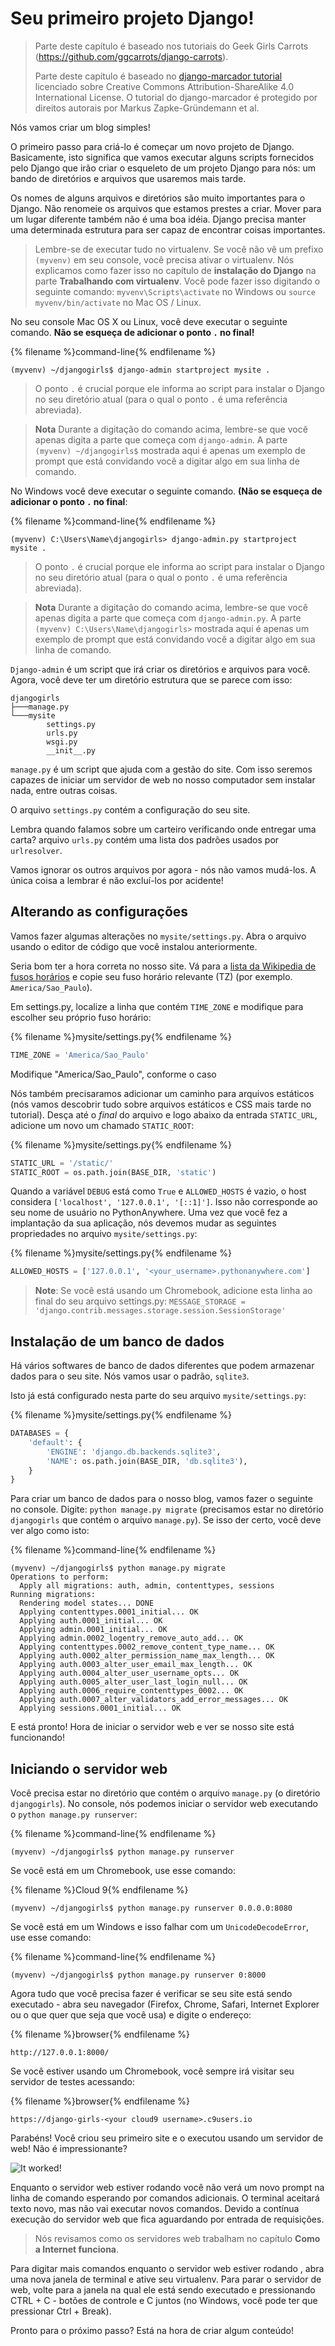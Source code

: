 # Seu primeiro projeto Django!

> Parte deste capítulo é baseado nos tutoriais do Geek Girls Carrots (https://github.com/ggcarrots/django-carrots).
> 
> Parte deste capítulo é baseado no [django-marcador tutorial](http://django-marcador.keimlink.de/) licenciado sobre Creative Commons Attribution-ShareAlike 4.0 International License. O tutorial do django-marcador é protegido por direitos autorais por Markus Zapke-Gründemann et al.

 Nós vamos criar um blog simples!

O primeiro passo para criá-lo é começar um novo projeto de Django. Basicamente, isto significa que vamos executar alguns scripts fornecidos pelo Django que irão criar o esqueleto de um projeto Django para nós: um bando de diretórios e arquivos que usaremos mais tarde.

Os nomes de alguns arquivos e diretórios são muito importantes para o Django. Não renomeie os arquivos que estamos prestes a criar. Mover para um lugar diferente também não é uma boa idéia. Django precisa manter uma determinada estrutura para ser capaz de encontrar coisas importantes.

> Lembre-se de executar tudo no virtualenv. Se você não vê um prefixo `(myvenv)` em seu console, você precisa ativar o virtualenv. Nós explicamos como fazer isso no capítulo de __instalação do Django__ na parte __Trabalhando com virtualenv__. Você pode fazer isso digitando o seguinte comando: `myvenv\Scripts\activate` no Windows ou `source myvenv/bin/activate` no Mac OS / Linux.

<!--sec data-title="OS X or Linux" data-id="django_start_project_OSX_Linux" data-collapse=true ces-->

No seu console Mac OS X ou Linux, você deve executar o seguinte comando. **Não se esqueça de adicionar o ponto `.` no final!**

{% filename %}command-line{% endfilename %}
```
(myvenv) ~/djangogirls$ django-admin startproject mysite .
```
> O ponto `.` é crucial porque ele informa ao script para instalar o Django no seu diretório atual (para o qual o ponto `.` é uma referência abreviada).

 > **Nota** Durante a digitação do comando acima, lembre-se que você apenas digita a parte que começa com `django-admin`. 
A parte `(myvenv) ~/djangogirls$` mostrada aqui é apenas um exemplo de prompt que está convidando você a digitar algo em sua linha de comando.

<!--endsec-->

<!--sec data-title="Windows" data-id="django_start_project_windows" data-collapse=true ces-->

No Windows você deve executar o seguinte comando. **(Não se esqueça de adicionar o ponto `.` no final**:

{% filename %}command-line{% endfilename %}
```
(myvenv) C:\Users\Name\djangogirls> django-admin.py startproject mysite .
```
> O ponto `.` é crucial porque ele informa ao script para instalar o Django no seu diretório atual (para o qual o ponto `.` é uma referência abreviada).

> **Nota** Durante a digitação do comando acima, lembre-se que você apenas digita a parte que começa com `django-admin.py`.
A parte `(myvenv) C:\Users\Name\djangogirls>` mostrada aqui é apenas um exemplo de prompt que está convidando você a digitar algo em sua linha de comando.

<!--endsec-->

`Django-admin` é um script que irá criar os diretórios e arquivos para você. Agora, você deve ter um diretório estrutura que se parece com isso:

```
djangogirls
├───manage.py
└───mysite
        settings.py
        urls.py
        wsgi.py
        __init__.py
```

`manage.py` é um script que ajuda com a gestão do site. Com isso seremos capazes de iniciar um servidor de web no nosso computador sem instalar nada, entre outras coisas.

O arquivo `settings.py` contém a configuração do seu site.

Lembra quando falamos sobre um carteiro verificando onde entregar uma carta? arquivo `urls.py` contém uma lista dos padrões usados por `urlresolver`.

Vamos ignorar os outros arquivos por agora - nós não vamos mudá-los. A única coisa a lembrar é não excluí-los por acidente!

## Alterando as configurações

Vamos fazer algumas alterações no `mysite/settings.py`. Abra o arquivo usando o editor de código que você instalou anteriormente.

Seria bom ter a hora correta no nosso site. Vá para a [lista da Wikipedia de fusos horários](https://en.wikipedia.org/wiki/List_of_tz_database_time_zones) e copie seu fuso horário relevante (TZ) (por exemplo. `America/Sao_Paulo`).

Em settings.py, localize a linha que contém `TIME_ZONE` e modifique para escolher seu próprio fuso horário:

{% filename %}mysite/settings.py{% endfilename %}
```python
TIME_ZONE = 'America/Sao_Paulo'
```

Modifique "America/Sao_Paulo", conforme o caso

Nós também precisaramos adicionar um caminho para arquivos estáticos (nós vamos descobrir tudo sobre arquivos estáticos e CSS mais tarde no tutorial). Desça até o *final* do arquivo e logo abaixo da entrada `STATIC_URL`, adicione um novo um chamado `STATIC_ROOT`:

{% filename %}mysite/settings.py{% endfilename %}
```python
STATIC_URL = '/static/'
STATIC_ROOT = os.path.join(BASE_DIR, 'static')
```

Quando a variável `DEBUG` está como `True` e `ALLOWED_HOSTS` é vazio, o host considera `['localhost', '127.0.0.1', '[::1]']`. Isso não corresponde ao seu nome de usuário no PythonAnywhere. Uma vez que você fez a implantação da sua aplicação, nós devemos mudar as seguintes propriedades no arquivo `mysite/settings.py`:

{% filename %}mysite/settings.py{% endfilename %}
```python
ALLOWED_HOSTS = ['127.0.0.1', '<your_username>.pythonanywhere.com']
```

> **Note**: Se você está usando um Chromebook, adicione esta linha ao final do seu arquivo settings.py:
> `MESSAGE_STORAGE = 'django.contrib.messages.storage.session.SessionStorage'`

## Instalação de um banco de dados

Há vários softwares de banco de dados diferentes que podem armazenar dados para o seu site. Nós vamos usar o padrão, `sqlite3`.

Isto já está configurado nesta parte do seu arquivo `mysite/settings.py`:

{% filename %}mysite/settings.py{% endfilename %}
```python
DATABASES = {
    'default': {
        'ENGINE': 'django.db.backends.sqlite3',
        'NAME': os.path.join(BASE_DIR, 'db.sqlite3'),
    }
}
```

Para criar um banco de dados para o nosso blog, vamos fazer o seguinte no console. Digite: `python manage.py migrate` (precisamos estar no diretório `djangogirls` que contém o arquivo `manage.py`). Se isso der certo, você deve ver algo como isto:

{% filename %}command-line{% endfilename %}
```
(myvenv) ~/djangogirls$ python manage.py migrate
Operations to perform:
  Apply all migrations: auth, admin, contenttypes, sessions
Running migrations:
  Rendering model states... DONE
  Applying contenttypes.0001_initial... OK
  Applying auth.0001_initial... OK
  Applying admin.0001_initial... OK
  Applying admin.0002_logentry_remove_auto_add... OK
  Applying contenttypes.0002_remove_content_type_name... OK
  Applying auth.0002_alter_permission_name_max_length... OK
  Applying auth.0003_alter_user_email_max_length... OK
  Applying auth.0004_alter_user_username_opts... OK
  Applying auth.0005_alter_user_last_login_null... OK
  Applying auth.0006_require_contenttypes_0002... OK
  Applying auth.0007_alter_validators_add_error_messages... OK
  Applying sessions.0001_initial... OK
```

E está pronto! Hora de iniciar o servidor web e ver se nosso site está funcionando!

## Iniciando o servidor web

Você precisa estar no diretório que contém o arquivo `manage.py` (o diretório `djangogirls`). No console, nós podemos iniciar o servidor web executando o `python manage.py runserver`:

 {% filename %}command-line{% endfilename %}
```
(myvenv) ~/djangogirls$ python manage.py runserver
```

Se você está em um Chromebook, use esse comando:

{% filename %}Cloud 9{% endfilename %}
```
(myvenv) ~/djangogirls$ python manage.py runserver 0.0.0.0:8080
```

Se você está em um Windows e isso falhar com um `UnicodeDecodeError`, use esse comando:

{% filename %}command-line{% endfilename %}
```
(myvenv) ~/djangogirls$ python manage.py runserver 0:8000
```

Agora tudo que você precisa fazer é verificar se seu site está sendo executado - abra seu navegador (Firefox, Chrome, Safari, Internet Explorer ou o que quer que seja que você usa) e digite o endereço:

{% filename %}browser{% endfilename %}
```
http://127.0.0.1:8000/
```

Se você estiver usando um Chromebook, você sempre irá visitar seu servidor de testes acessando:

{% filename %}browser{% endfilename %}
```
https://django-girls-<your cloud9 username>.c9users.io
```

Parabéns! Você criou seu primeiro site e o executou usando um servidor de web! Não é impressionante?

![It worked!](images/it_worked2.png)

Enquanto o servidor web estiver rodando você não verá um novo prompt na linha de comando esperando por comandos adicionais. O terminal aceitará texto novo, mas não vai executar novos comandos. Devido a contínua execução do servidor web que fica aguardando por entrada de requisições.

> Nós revisamos como os servidores web trabalham no capítulo <b>Como a Internet funciona</b>.

Para digitar mais comandos enquanto o servidor web estiver rodando , abra uma nova janela de terminal e ative seu virtualenv. Para parar o servidor de web, volte para a janela na qual ele está sendo executado e pressionando CTRL + C - botões de controle e C juntos (no Windows, você pode ter que pressionar Ctrl + Break).

Pronto para o próximo passo? Está na hora de criar algum conteúdo!
